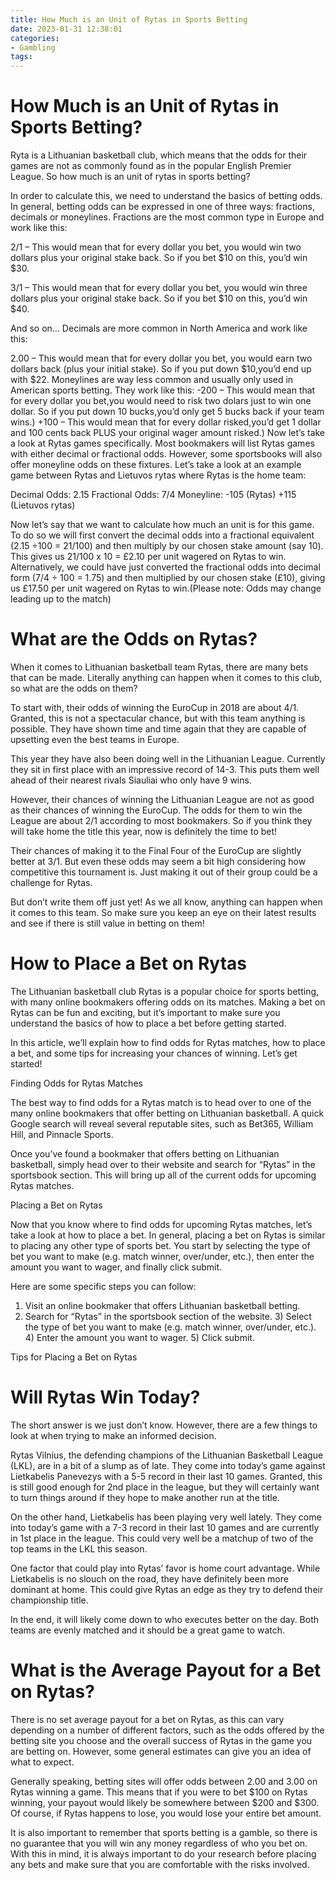 ```yaml
---
title: How Much is an Unit of Rytas in Sports Betting
date: 2023-01-31 12:38:01
categories:
- Gambling
tags:
---
```



#  How Much is an Unit of Rytas in Sports Betting?

Ryta is a Lithuanian basketball club, which means that the odds for their games are not as commonly found as in the popular English Premier League. So how much is an unit of rytas in sports betting? 

In order to calculate this, we need to understand the basics of betting odds. In general, betting odds can be expressed in one of three ways: fractions, decimals or moneylines. Fractions are the most common type in Europe and work like this: 

2/1 – This would mean that for every dollar you bet, you would win two dollars plus your original stake back. So if you bet $10 on this, you’d win $30.

3/1 – This would mean that for every dollar you bet, you would win three dollars plus your original stake back. So if you bet $10 on this, you’d win $40.

And so on…
Decimals are more common in North America and work like this: 

2.00 – This would mean that for every dollar you bet, you would earn two dollars back (plus your initial stake). So if you put down $10,you’d end up with $22.
Moneylines are way less common and usually only used in American sports betting. They work like this: -200 – This would mean that for every dollar you bet,you would need to risk two dolars just to win one dollar. So if you put down 10 bucks,you’d only get 5 bucks back if your team wins.) +100 – This would mean that for every dollar risked,you’d get 1 dollar and 100 cents back PLUS your original wager amount risked.) 
Now let’s take a look at Rytas games specifically. Most bookmakers will list Rytas games with either decimal or fractional odds. However, some sportsbooks will also offer moneyline odds on these fixtures. Let’s take a look at an example game between Rytas and Lietuvos rytas where Rytas is the home team: 

 Decimal Odds: 2.15 
Fractional Odds: 7/4 
Moneyline: -105 (Rytas)  +115 (Lietuvos rytas) 

Now let’s say that we want to calculate how much an unit is for this game. To do so we will first convert the decimal odds into a fractional equivalent (2.15 ÷100 = 21/100) and then multiply by our chosen stake amount (say 10). This gives us 21/100 x 10 = £2.10 per unit wagered on Rytas to win. Alternatively, we could have just converted the fractional odds into decimal form (7/4 ÷ 100 = 1.75) and then multiplied by our chosen stake (£10), giving us £17.50 per unit wagered on Rytas to win.(Please note: Odds may change leading up to the match)

#  What are the Odds on Rytas?

When it comes to Lithuanian basketball team Rytas, there are many bets that can be made. Literally anything can happen when it comes to this club, so what are the odds on them?

To start with, their odds of winning the EuroCup in 2018 are about 4/1. Granted, this is not a spectacular chance, but with this team anything is possible. They have shown time and time again that they are capable of upsetting even the best teams in Europe.

This year they have also been doing well in the Lithuanian League. Currently they sit in first place with an impressive record of 14-3. This puts them well ahead of their nearest rivals Siauliai who only have 9 wins.

However, their chances of winning the Lithuanian League are not as good as their chances of winning the EuroCup. The odds for them to win the League are about 2/1 according to most bookmakers. So if you think they will take home the title this year, now is definitely the time to bet!

Their chances of making it to the Final Four of the EuroCup are slightly better at 3/1. But even these odds may seem a bit high considering how competitive this tournament is. Just making it out of their group could be a challenge for Rytas.

But don’t write them off just yet! As we all know, anything can happen when it comes to this team. So make sure you keep an eye on their latest results and see if there is still value in betting on them!

#  How to Place a Bet on Rytas

The Lithuanian basketball club Rytas is a popular choice for sports betting, with many online bookmakers offering odds on its matches. Making a bet on Rytas can be fun and exciting, but it’s important to make sure you understand the basics of how to place a bet before getting started.

In this article, we’ll explain how to find odds for Rytas matches, how to place a bet, and some tips for increasing your chances of winning. Let’s get started!

Finding Odds for Rytas Matches

The best way to find odds for a Rytas match is to head over to one of the many online bookmakers that offer betting on Lithuanian basketball. A quick Google search will reveal several reputable sites, such as Bet365, William Hill, and Pinnacle Sports.

Once you’ve found a bookmaker that offers betting on Lithuanian basketball, simply head over to their website and search for “Rytas” in the sportsbook section. This will bring up all of the current odds for upcoming Rytas matches.

Placing a Bet on Rytas

Now that you know where to find odds for upcoming Rytas matches, let’s take a look at how to place a bet. In general, placing a bet on Rytas is similar to placing any other type of sports bet. You start by selecting the type of bet you want to make (e.g. match winner, over/under, etc.), then enter the amount you want to wager, and finally click submit.

Here are some specific steps you can follow:

1) Visit an online bookmaker that offers Lithuanian basketball betting. 
2) Search for “Rytas” in the sportsbook section of the website.    3) Select the type of bet you want to make (e.g. match winner, over/under, etc.).  4) Enter the amount you want to wager.  5) Click submit.

Tips for Placing a Bet on Rytas

#  Will Rytas Win Today?

The short answer is we just don’t know. However, there are a few things to look at when trying to make an informed decision. 

Rytas Vilnius, the defending champions of the Lithuanian Basketball League (LKL), are in a bit of a slump as of late. They come into today’s game against Lietkabelis Panevezys with a 5-5 record in their last 10 games. Granted, this is still good enough for 2nd place in the league, but they will certainly want to turn things around if they hope to make another run at the title.

On the other hand, Lietkabelis has been playing very well lately. They come into today’s game with a 7-3 record in their last 10 games and are currently in 1st place in the league. This could very well be a matchup of two of the top teams in the LKL this season.

One factor that could play into Rytas’ favor is home court advantage. While Lietkabelis is no slouch on the road, they have definitely been more dominant at home. This could give Rytas an edge as they try to defend their championship title. 

In the end, it will likely come down to who executes better on the day. Both teams are evenly matched and it should be a great game to watch.

#  What is the Average Payout for a Bet on Rytas?

There is no set average payout for a bet on Rytas, as this can vary depending on a number of different factors, such as the odds offered by the betting site you choose and the overall success of Rytas in the game you are betting on. However, some general estimates can give you an idea of what to expect.

Generally speaking, betting sites will offer odds between 2.00 and 3.00 on Rytas winning a game. This means that if you were to bet $100 on Rytas winning, your payout would likely be somewhere between $200 and $300. Of course, if Rytas happens to lose, you would lose your entire bet amount.

It is also important to remember that sports betting is a gamble, so there is no guarantee that you will win any money regardless of who you bet on. With this in mind, it is always important to do your research before placing any bets and make sure that you are comfortable with the risks involved.